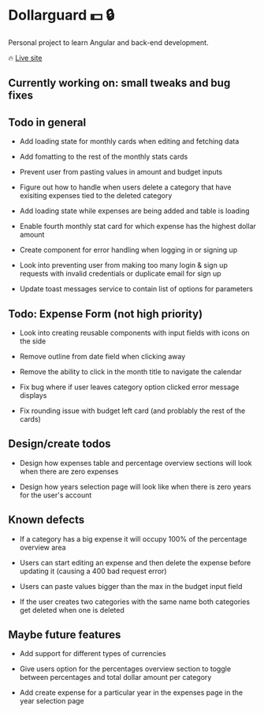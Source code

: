 #  Dollarguard :dollar: :lock:  

Personal project to learn Angular and back-end development.

:fire: [Live site](https://dollarguard.pages.dev/login)

##  Currently working on: small tweaks and bug fixes

##  Todo in general
- Add loading state for monthly cards when editing and fetching data

- Add fomatting to the rest of the monthly stats cards

- Prevent user from pasting values in amount and budget inputs

- Figure out how to handle when users delete a category that have exisiting expenses tied to the deleted category

- Add loading state while expenses are being added and table is loading

- Enable fourth monthly stat card for which expense has the highest dollar amount

- Create component for error handling when logging in or signing up

- Look into preventing user from making too many login & sign up requests with invalid credentials or duplicate email for sign up

- Update toast messages service to contain list of options for parameters

##  Todo: Expense Form (not high priority)

- Look into creating reusable components with input fields with icons on the side

- Remove outline from date field when clicking away

- Remove the ability to click in the month title to navigate the calendar

- Fix bug where if user leaves category option clicked error message displays

- Fix rounding issue with budget left card (and problably the rest of the cards)

##  Design/create todos

- Design how expenses table and percentage overview sections will look when there are zero expenses

- Design how years selection page will look like when there is zero years for the user's account

##  Known defects

- If a category has a big expense it will occupy 100% of the percentage overview area

- Users can start editing an expense and then delete the expense before updating it (causing a 400 bad request error)

- Users can paste values bigger than the max in the budget input field

- If the user creates two categories with the same name both categories get deleted when one is deleted


##  Maybe future features

- Add support for different types of currencies

- Give users option for the percentages overview section to toggle between percentages and total dollar amount per category

- Add create expense for a particular year in the expenses page in the year selection page